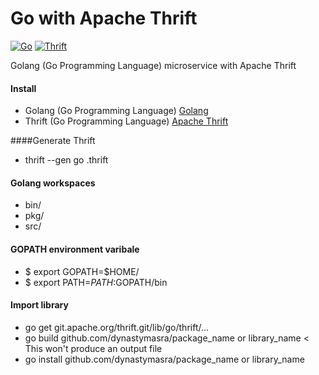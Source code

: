 # Go with Apache Thrift

[![Go](https://img.shields.io/badge/Go-1.4-00E5E6.svg)](https://golang.org/)
[![Thrift](https://img.shields.io/badge/Apache%20Thrift-0.9.3-yellow.svg)](https://thrift.apache.org/)

Golang (Go Programming Language) microservice with Apache Thrift

#### Install
* Golang (Go Programming Language) <a href="https://golang.org/" target="_blank">Golang</a>
* Thrift (Go Programming Language) <a href="https://thrift.apache.org/" target="_blank">Apache Thrift</a>

####Generate Thrift
* thrift --gen go <filename>.thrift

#### Golang workspaces
* bin/
* pkg/
* src/

#### GOPATH environment varibale
* $ export GOPATH=$HOME/<workspaces>
* $ export PATH=$PATH:$GOPATH/bin

#### Import library
* go get git.apache.org/thrift.git/lib/go/thrift/...
* go build github.com/dynastymasra/package_name or library_name < This won't produce an output file
* go install github.com/dynastymasra/package_name or library_name
